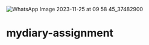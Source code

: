 ![WhatsApp Image 2023-11-25 at 09 58 45_37482900](https://github.com/thetosinfaith/mydiary-assignment/assets/143139858/c55cd00b-bb00-468e-a0c7-710848f545a7)

 # mydiary-assignment
